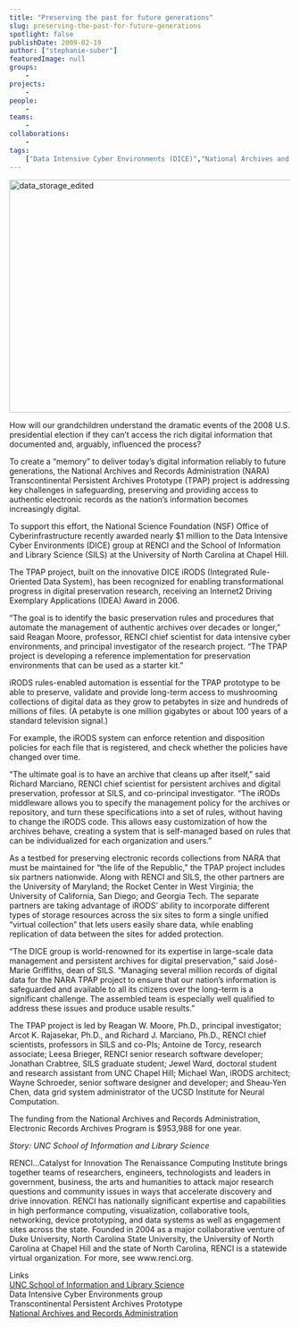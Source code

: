 ```yaml
---
title: "Preserving the past for future generations"
slug: preserving-the-past-for-future-generations
spotlight: false
publishDate: 2009-02-19
author: ["stephanie-suber"]
featuredImage: null
groups:
    - 
projects:
    - 
people:
    - 
teams: 
    - 
collaborations:
    - 
tags:
    ["Data Intensive Cyber Environments (DICE)","National Archives and Records Administration (NARA)","Reagan Moore","School of Information and Library Science (SILS)"]
---
```

<p><a href="https://www.renci.org/wp-content/uploads/2009/02/data_storage_edited.jpg"><img class="alignnone size-full wp-image-2923" title="data_storage_edited" src="https://www.renci.org/wp-content/uploads/2009/02/data_storage_edited.jpg" alt="data_storage_edited" width="630" height="417" /></a></p>
<p>How will our grandchildren understand the dramatic events of the 2008 U.S. presidential election if they can’t access the rich digital information that documented and, arguably, influenced the process?<!--more--></p>
<p>To create a “memory” to deliver today’s digital information reliably to future generations, the National Archives and Records Administration (NARA) Transcontinental Persistent Archives Prototype (TPAP) project is addressing key challenges in safeguarding, preserving and providing access to authentic electronic records as the nation’s information becomes increasingly digital.</p>
<p>To support this effort, the National Science Foundation (NSF) Office of Cyberinfrastructure recently awarded nearly $1 million to the Data Intensive Cyber Environments (DICE) group at RENCI and the School of Information and Library Science (SILS) at the University of North Carolina at Chapel Hill.</p>
<p>The TPAP project, built on the innovative DICE iRODS (Integrated Rule-Oriented Data System), has been recognized for enabling transformational progress in digital preservation research, receiving an Internet2 Driving Exemplary Applications (IDEA) Award in 2006.</p>
<p>“The goal is to identify the basic preservation rules and procedures that automate the management of authentic archives over decades or longer,” said Reagan Moore, professor, RENCI chief scientist for data intensive cyber environments, and principal investigator of the research project. “The TPAP project is developing a reference implementation for preservation environments that can be used as a starter kit.”</p>
<p>iRODS rules-enabled automation is essential for the TPAP prototype to be able to preserve, validate and provide long-term access to mushrooming collections of digital data as they grow to petabytes in size and hundreds of millions of files. (A petabyte is one million gigabytes or about 100 years of a standard television signal.)</p>
<p>For example, the iRODS system can enforce retention and disposition policies for each file that is registered, and check whether the policies have changed over time.</p>
<p>“The ultimate goal is to have an archive that cleans up after itself,” said Richard Marciano, RENCI chief scientist for persistent archives and digital preservation, professor at SILS, and co-principal investigator. “The iRODs middleware allows you to specify the management policy for the archives or repository, and turn these specifications into a set of rules, without having to change the iRODS code. This allows easy customization of how the archives behave, creating a system that is self-managed based on rules that can be individualized for each organization and users.”</p>
<p>As a testbed for preserving electronic records collections from NARA that must be maintained for “the life of the Republic,” the TPAP project includes six partners nationwide. Along with RENCI and SILS, the other partners are the University of Maryland; the Rocket Center in West Virginia; the University of California, San Diego; and Georgia Tech. The separate partners are taking advantage of iRODS’ ability to incorporate different types of storage resources across the six sites to form a single unified “virtual collection” that lets users easily share data, while enabling replication of data between the sites for added protection.</p>
<p>“The DICE group is world-renowned for its expertise in large-scale data management and persistent archives for digital preservation,” said José-Marie Griffiths, dean of SILS. “Managing several million records of digital data for the NARA TPAP project to ensure that our nation’s information is safeguarded and available to all its citizens over the long-term is a significant challenge. The assembled team is especially well qualified to address these issues and produce usable results.”</p>
<p>The TPAP project is led by Reagan W. Moore, Ph.D., principal investigator; Arcot K. Rajasekar, Ph.D., and Richard J. Marciano, Ph.D., RENCI chief scientists, professors in SILS and co-PIs; Antoine de Torcy, research associate; Leesa Brieger, RENCI senior research software developer; Jonathan Crabtree, SILS graduate student; Jewel Ward, doctoral student and research assistant from UNC Chapel Hill; Michael Wan, iRODS architect; Wayne Schroeder, senior software designer and developer; and Sheau-Yen Chen, data grid system administrator of the UCSD Institute for Neural Computation.</p>
<p>The funding from the National Archives and Records Administration, Electronic Records Archives Program is $953,988 for one year.  <em></em></p>
<p><em>Story: UNC School of Information and Library Science</em></p>
<p>RENCI…Catalyst for Innovation The Renaissance Computing Institute brings together teams of researchers, engineers, technologists and leaders in government, business, the arts and humanities to attack major research questions and community issues in ways that accelerate discovery and drive innovation. RENCI has nationally significant expertise and capabilities in high performance computing, visualization, collaborative tools, networking, device prototyping, and data systems as well as engagement sites across the state. Founded in 2004 as a major collaborative venture of Duke University, North Carolina State University, the University of North Carolina at Chapel Hill and the state of North Carolina, RENCI is a statewide virtual organization. For more, see www.renci.org.</p>
<p>Links<br />
 <a href="http://sils.unc.edu/" target="_blank">UNC School of Information and Library Science</a> <br />
 Data Intensive Cyber Environments group <br />
 Transcontinental Persistent Archives Prototype <br />
 <a href="http://www.archives.gov/" target="_blank">National Archives and Records Administration</a></p>

